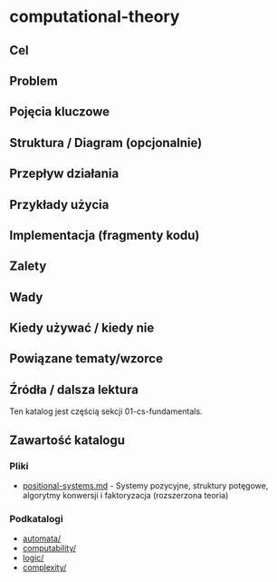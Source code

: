 # computational-theory

## Cel

## Problem

## Pojęcia kluczowe

## Struktura / Diagram (opcjonalnie)

## Przepływ działania

## Przykłady użycia

## Implementacja (fragmenty kodu)

## Zalety

## Wady

## Kiedy używać / kiedy nie

## Powiązane tematy/wzorce

## Źródła / dalsza lektura


Ten katalog jest częścią sekcji 01-cs-fundamentals.

## Zawartość katalogu

### Pliki

- [positional-systems.md](positional-systems.md) - Systemy pozycyjne, struktury potęgowe, algorytmy konwersji i faktoryzacja (rozszerzona teoria)

### Podkatalogi

- [automata/](automata/)
- [computability/](computability/)
- [logic/](logic/)
- [complexity/](complexity/)

